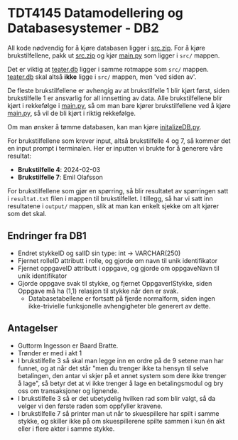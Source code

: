 # TDT4145 Datamodellering og Databasesystemer - DB2

All kode nødvendig for å kjøre databasen ligger i [src.zip](../src.zip). For å kjøre brukstilfellene, pakk ut [src.zip](../src.zip) og kjør [main.py](main.py) som ligger i `src/` mappen.

Det er viktig at [teater.db](../teater.db) ligger i samme rotmappe som `src/` mappen. [teater.db](../teater.db) skal altså **ikke** ligge i `src/` mappen, men 'ved siden av'.

De fleste brukstilfellene er avhengig av at brukstilfelle 1 blir kjørt først, siden brukstilfelle 1 er ansvarlig for all innsetting av data. Alle brukstilfellene blir kjørt i rekkefølge i [main.py](main.py), så om man bare kjører brukstilfellene ved å kjøre [main.py](main.py), så vil de bli kjørt i riktig rekkefølge.

Om man ønsker å tømme databasen, kan man kjøre [initalizeDB.py](initalizeDB.py).

For brukstilfellene som krever input, altså brukstilfelle 4 og 7, så kommer det en input prompt i terminalen. Her er inputten vi brukte for å generere våre resultat:

- **Brukstilfelle 4**: 2024-02-03
- **Brukstilfelle 7**: Emil Olafsson

For brukstilfellene som gjør en spørring, så blir resultatet av spørringen satt i `resultat.txt` filen i mappen til brukstilfellet. I tillegg, så har vi satt inn resultatene i `output/` mappen, slik at man kan enkelt sjekke om alt kjører som det skal.

## Endringer fra DB1

- Endret stykkeID og salID sin type: int -> VARCHAR(250)
- Fjernet rolleID attributt i rolle, og gjorde om navn til unik identifikator
- Fjernet oppgaveID attributt i oppgave, og gjorde om oppgaveNavn til unik identifikator
- Gjorde oppgave svak til stykke, og fjernet OppgaverIStykke, siden Oppgave må ha (1,1) relasjon til stykke når den er svak.
  - Databasetabellene er fortsatt på fjerde normalform, siden ingen ikke-trivielle funksjonelle avhengigheter ble generert av dette.

## Antagelser

- Guttorm Ingesson er Baard Bratte.
- Trønder er med i akt 1
- I brukstilfelle 3 så skal man legge inn en ordre på de 9 setene man har funnet, og at når det står "men du trenger ikke ta hensyn til selve betalingen, den antar vi skjer på et annet system som dere ikke trenger å lage", så betyr det at vi ikke trenger å lage en betalingsmodul og bry oss om transaksjoner og lignende.
- I brukstilfelle 3 så er det ubetydelig hvilken rad som blir valgt, så da velger vi den første raden som oppfyller kravene.
- I brukstilfelle 7 så printer man ut når to skuespillere har spilt i samme stykke, og skiller ikke på om skuespillerene spilte sammen i kun én akt eller i flere akter i samme stykke.
